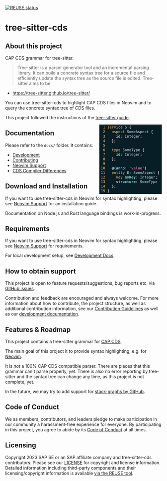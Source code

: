 [![REUSE status](https://api.reuse.software/badge/github.com/cap-js-community/tree-sitter-cds)](https://api.reuse.software/info/github.com/cap-js-community/tree-sitter-cds)

# tree-sitter-cds

## About this project

CAP CDS grammar for tree-sitter.

> Tree-sitter is a parser generator tool and an incremental parsing library.
> It can build a concrete syntax tree for a source file and efficiently update the
> syntax tree as the source file is edited. Tree-sitter aims to be:

 - https://tree-sitter.github.io/tree-sitter/

You can use tree-sitter-cds to highlight CAP CDS files in Neovim and
to query the concrete syntax tree of CDS files.

This project followed the instructions of the [tree-sitter guide].

<img alt="Screenshot of Neovim. A CDS file is opened and has proper syntax highlighting." title="Neovim Syntax Highlighting Example" src="./docs/assets/neovim-syntax-highlighting.png" align="right" width="201" height="224" />


## Documentation

Please refer to the `docs/` folder.  It contains:

- [Development](./docs/development.md)
- [Contributing](./CONTRIBUTING.md)
- [Neovim Support](./docs/neovim-support.md)
- [CDS Compiler Differences](./docs/cds-compiler-differences.md)


## Download and Installation

If you want to use tree-sitter-cds in Neovim for syntax highlighting,
please see [Neovim Support](./docs/neovim-support.md) for an
installation guide.

Documentation on Node.js and Rust language bindings is work-in-progress.


## Requirements

If you want to use tree-sitter-cds in Neovim for syntax highlighting,
please see [Neovim Support](./docs/neovim-support.md) for requirements.

For local development setup, see [Development Docs](./docs/development.md).


## How to obtain support

This project is open to feature requests/suggestions, bug reports etc.
via [GitHub issues](https://github.com/cap-js-community/tree-sitter-cds/issues).

Contribution and feedback are encouraged and always welcome.
For more information about how to contribute, the project structure,
as well as additional contribution information, see our [Contribution Guidelines](CONTRIBUTING.md)
as well as our [development documentation](./docs/development.md).

## Features & Roadmap

This project contains a tree-sitter grammar for [CAP CDS](https://cap.cloud.sap/).

The main goal of this project it to provide syntax highlighting, e.g. for [Neovim](./docs/neovim-support.md).

It is _not_ a 100% CAP CDS compatible parser. There are places that this grammar
can't parse properly, yet.   There is also no error reporting by tree-sitter and
the syntax tree can change any time, as this project is not complete, yet.

In the future, we may try to add support for [stack-graphs by GitHub][stack-graphs].

## Code of Conduct

We as members, contributors, and leaders pledge to make participation in our community a harassment-free experience for everyone. By participating in this project, you agree to abide by its [Code of Conduct](CODE_OF_CONDUCT.md) at all times.

## Licensing

Copyright 2023 SAP SE or an SAP affiliate company and tree-sitter-cds contributors. Please see our [LICENSE](LICENSE) for copyright and license information. Detailed information including third-party components and their licensing/copyright information is available [via the REUSE tool](https://api.reuse.software/info/github.com/cap-js-community/<your-project>).

[tree-sitter guide]: https://tree-sitter.github.io/tree-sitter/creating-parsers
[stack-graphs]: https://github.blog/2021-12-09-introducing-stack-graphs/
